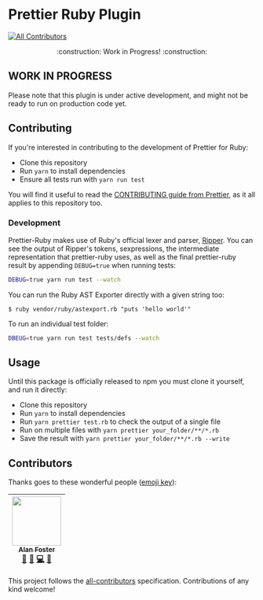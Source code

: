 # Prettier Ruby Plugin
[![All Contributors](https://img.shields.io/badge/all_contributors-1-orange.svg?style=flat-square)](#contributors)

<p align="center">
    :construction: Work in Progress! :construction:
</p>

## WORK IN PROGRESS

Please note that this plugin is under active development, and might not be ready to run on production code yet.

## Contributing

If you're interested in contributing to the development of Prettier for Ruby:

* Clone this repository
* Run `yarn` to install dependencies
* Ensure all tests run with `yarn run test`

You will find it useful to read the [CONTRIBUTING guide from Prettier](https://github.com/prettier/prettier/blob/master/CONTRIBUTING.md),
as it all applies to this repository too.

### Development

Prettier-Ruby makes use of Ruby's official lexer and parser, [Ripper](https://docs.ruby-lang.org/en/2.5.0/Ripper.html).
You can see the output of Ripper's tokens, sexpressions, the intermediate representation that prettier-ruby uses,
as well as the final prettier-ruby result by appending `DEBUG=true` when running tests:

```bash
DEBUG=true yarn run test --watch
```

You can run the Ruby AST Exporter directly with a given string too:

```
$ ruby vendor/ruby/astexport.rb "puts 'hello world'"
```

To run an individual test folder:

```bash
DBEUG=true yarn run test tests/defs --watch
```

## Usage

Until this package is officially released to npm you must clone it yourself, and run it directly:

* Clone this repository
* Run `yarn` to install dependencies
* Run `yarn prettier test.rb` to check the output of a single file
* Run on multiple files with `yarn prettier your_folder/**/*.rb`
* Save the result with `yarn prettier your_folder/**/*.rb --write`

## Contributors

Thanks goes to these wonderful people ([emoji key](https://github.com/kentcdodds/all-contributors#emoji-key)):

<!-- ALL-CONTRIBUTORS-LIST:START - Do not remove or modify this section -->
<!-- prettier-ignore -->
| [<img src="https://avatars2.githubusercontent.com/u/1271782?v=4" width="100px;"/><br /><sub><b>Alan Foster</b></sub>](http://www.alanfoster.me/)<br />[📖](https://github.com/iamsolankiamit/prettier-ruby/commits?author=AlanFoster "Documentation") [🐛](https://github.com/iamsolankiamit/prettier-ruby/issues?q=author%3AAlanFoster "Bug reports") [💻](https://github.com/iamsolankiamit/prettier-ruby/commits?author=AlanFoster "Code") [🤔](#ideas-AlanFoster "Ideas, Planning, & Feedback") |
| :---: |
<!-- ALL-CONTRIBUTORS-LIST:END -->

This project follows the [all-contributors](https://github.com/kentcdodds/all-contributors) specification. Contributions of any kind welcome!